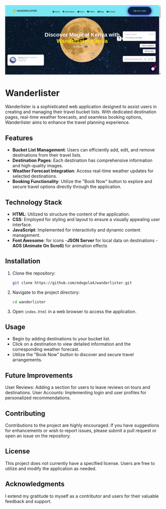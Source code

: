 ![Preview](./img/preview.png)


# Wanderlister

Wanderlister is a sophisticated web application designed to assist users in creating and managing their travel bucket lists. With dedicated destination pages, real-time weather forecasts, and seamless booking options, Wanderlister aims to enhance the travel planning experience.

## Features

- **Bucket List Management**: Users can efficiently add, edit, and remove destinations from their travel lists.
- **Destination Pages**: Each destination has comprehensive information and high-quality images.
- **Weather Forecast Integration**: Access real-time weather updates for selected destinations.
- **Booking Functionality**: Utilize the "Book Now" button to explore and secure travel options directly through the application.

## Technology Stack

- **HTML**: Utilized to structure the content of the application.
- **CSS**: Employed for styling and layout to ensure a visually appealing user interface.
- **JavaScript**: Implemented for interactivity and dynamic content management.
- **Font Awesome**: for icons
-**JSON Server** for local data on destinations
-**AOS (Animate On Scroll)** for animation effects

## Installation

1. Clone the repository:
   ```bash
   git clone https://github.com/edogola4/wanderlister.git
   ```

2. Navigate to the project directory:
   ```bash
   cd wanderlister
   ```

3. Open `index.html` in a web browser to access the application.

## Usage

- Begin by adding destinations to your bucket list.
- Click on a destination to view detailed information and the corresponding weather forecast.
- Utilize the "Book Now" button to discover and secure travel arrangements.

## Future Improvements
User Reviews: Adding a section for users to leave reviews on tours and destinations.
User Accounts: Implementing login and user profiles for personalized recommendations.

## Contributing

Contributions to the project are highly encouraged. If you have suggestions for enhancements or wish to report issues, please submit a pull request or open an issue on the repository.

## License

This project does not currently have a specified license. Users are free to utilize and modify the application as needed.

## Acknowledgments

I extend my gratitude to myself as a contributor and users for their valuable feedback and support.
